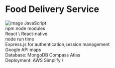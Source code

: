 # Food Delivery Service
![image](https://user-images.githubusercontent.com/25522884/226713770-3c336fca-9c22-48b8-ab83-ff8b0713e111.png)
JavaScript \
npm node modules \
React \ 
React-native \
node run time \
Express.js for authentication,session management\
Google API maps \
Database: MongoDB Compass Atlas \
Deployment: AWS Simplify \
